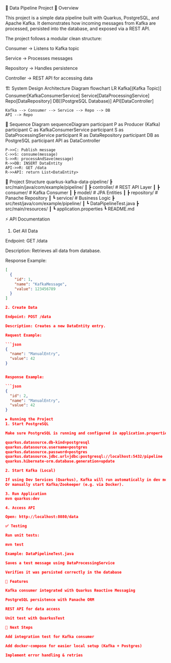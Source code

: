 📌 Data Pipeline Project
📖 Overview

This project is a simple data pipeline built with Quarkus, PostgreSQL, and Apache Kafka.
It demonstrates how incoming messages from Kafka are processed, persisted into the database, and exposed via a REST API.

The project follows a modular clean structure:

Consumer → Listens to Kafka topic

Service → Processes messages

Repository → Handles persistence

Controller → REST API for accessing data

🏗️ System Design
Architecture Diagram
flowchart LR
    Kafka[(Kafka Topic)]
    Consumer[KafkaConsumerService]
    Service[DataProcessingService]
    Repo[DataRepository]
    DB[(PostgreSQL Database)]
    API[DataController]

    Kafka --> Consumer --> Service --> Repo --> DB
    API --> Repo

🔄 Sequence Diagram
sequenceDiagram
    participant P as Producer (Kafka)
    participant C as KafkaConsumerService
    participant S as DataProcessingService
    participant R as DataRepository
    participant DB as PostgreSQL
    participant API as DataController

    P->>C: Publish message
    C->>S: consume(message)
    S->>R: processAndSave(message)
    R->>DB: INSERT DataEntity
    API->>R: GET /data
    R->>API: return List<DataEntity>

📂 Project Structure
quarkus-kafka-data-pipeline/
 ┣ src/main/java/com/example/pipeline/
 ┃ ┣ controller/       # REST API Layer
 ┃ ┣ consumer/         # Kafka Consumer
 ┃ ┣ model/            # JPA Entities
 ┃ ┣ repository/       # Panache Repository
 ┃ ┗ service/          # Business Logic
 ┣ src/test/java/com/example/pipeline/
 ┃ ┗ DataPipelineTest.java
 ┣ src/main/resources/
 ┃ ┗ application.properties
 ┗ README.md


⚡ API Documentation
1. Get All Data

Endpoint: GET /data

Description: Retrieves all data from database.

Response Example:

```json
[
  {
    "id": 1,
    "name": "KafkaMessage",
    "value": 123456789
  }
]

2. Create Data

Endpoint: POST /data

Description: Creates a new DataEntity entry.

Request Example:

```json
{
  "name": "ManualEntry",
  "value": 42
}


Response Example:

```json
{
  "id": 2,
  "name": "ManualEntry",
  "value": 42
}

▶️ Running the Project
1. Start PostgreSQL

Make sure PostgreSQL is running and configured in application.properties:

quarkus.datasource.db-kind=postgresql
quarkus.datasource.username=postgres
quarkus.datasource.password=postgres
quarkus.datasource.jdbc.url=jdbc:postgresql://localhost:5432/pipeline
quarkus.hibernate-orm.database.generation=update

2. Start Kafka (Local)

If using Dev Services (Quarkus), Kafka will run automatically in dev mode.
Or manually start Kafka/Zookeeper (e.g. via Docker).

3. Run Application
mvn quarkus:dev

4. Access API

Open: http://localhost:8080/data

✅ Testing

Run unit tests:

mvn test

Example: DataPipelineTest.java

Saves a test message using DataProcessingService

Verifies it was persisted correctly in the database

🚀 Features

Kafka consumer integrated with Quarkus Reactive Messaging

PostgreSQL persistence with Panache ORM

REST API for data access

Unit test with QuarkusTest

📌 Next Steps

Add integration test for Kafka consumer

Add docker-compose for easier local setup (Kafka + Postgres)

Implement error handling & retries